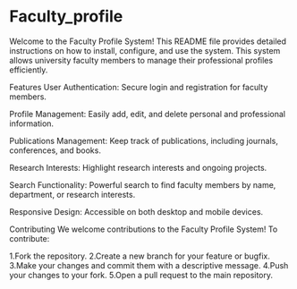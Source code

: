 ﻿# Faculty_profile
 
Welcome to the Faculty Profile System! This README file provides detailed instructions on how to install, configure, and use the system. This system allows university faculty members to manage their professional profiles efficiently.  

Features
User Authentication: Secure login and registration for faculty members.

Profile Management: Easily add, edit, and delete personal and professional information.

Publications Management: Keep track of publications, including journals, conferences, and books.

Research Interests: Highlight research interests and ongoing projects.

Search Functionality: Powerful search to find faculty members by name, department, or research interests.

Responsive Design: Accessible on both desktop and mobile devices. 

Contributing
We welcome contributions to the Faculty Profile System! To contribute:

1.Fork the repository.
2.Create a new branch for your feature or bugfix.
3.Make your changes and commit them with a descriptive message.
4.Push your changes to your fork.
5.Open a pull request to the main repository.

